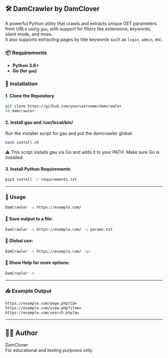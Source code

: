 ## 🛠️ DamCrawler by DamClover

A powerful Python utility that crawls and extracts unique GET parameters from URLs using `gau`, with support for filters like extensions, keywords, silent mode, and more.  
It also supports extracting pages by title keywords such as `login`, `admin`, etc.

### 📦 Requirements

- **Python 3.6+**
- **Go (for `gau`)**

### 🔧 Installation

#### 1. Clone the Repository
```bash
git clone https://github.com/yourusername/damcrawler
cd damcrawler
```

#### 2. Install gau and /usr/local/bin/

Run the installer script for gau and put the damcrawler global:

```bash
bash install.sh
```

⚠️ This script installs gau via Go and adds it to your PATH. Make sure Go is installed.

#### 3. Install Python Requirements

```bash
pip3 install -r requirements.txt
```

---

### 🚀 Usage

```bash
DamCrawler -u https://example.com/
```

#### 🔹 Save output to a file:

```bash
DamCrawler -u https://example.com/ -o params.txt
```

#### 🔹 Global use:

```bash
DamCrawler -u https://example.com/ -gs
```

#### 🔹 Show Help for more options:

```bash
DamCrawler -h
```

---

### 📥 Example Output

```bash
https://example.com/page.php?id=
https://example.com/view.php?item=
https://example.com/search.php?q=
```

---

## 🧑‍💻 Author

DamClover  
For educational and testing purposes only.
